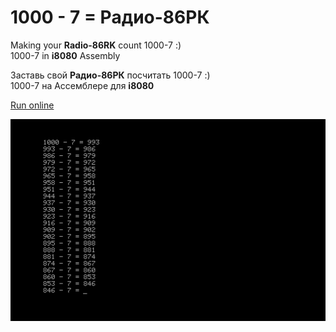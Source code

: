 # 1000 - 7 = Радио-86РК
Making your **Radio-86RK** count 1000-7 :)  
1000-7 in **i8080** Assembly

Заставь свой **Радио-86РК** посчитать 1000-7 :)  
1000-7 на Ассемблере для **i8080**

[Run online](https://rk86.ru/index.html?file=https://raw.githubusercontent.com/Bs0Dd/1000-7_rk86/main/1000-7.rk)

![title](https://raw.githubusercontent.com/Bs0Dd/1000-7_rk86/main/1000-7.png)
